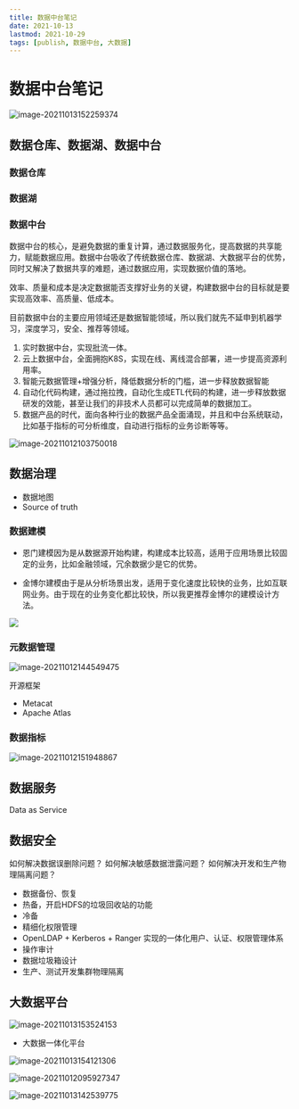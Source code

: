 ```yaml
---
title: 数据中台笔记
date: 2021-10-13
lastmod: 2021-10-29
tags: [publish, 数据中台, 大数据]
---
```


# 数据中台笔记  ![image-20211013152259374](https://raw.githubusercontent.com/cloudhuang/cloudhuang.github.io/pictures/pictures/image-20211013152259374.png)  ## 数据仓库、数据湖、数据中台  ### 数据仓库  ### 数据湖  ### 数据中台  数据中台的核心，是避免数据的重复计算，通过数据服务化，提高数据的共享能力，赋能数据应用。数据中台吸收了传统数据仓库、数据湖、大数据平台的优势，同时又解决了数据共享的难题，通过数据应用，实现数据价值的落地。  效率、质量和成本是决定数据能否支撑好业务的关键，构建数据中台的目标就是要实现高效率、高质量、低成本。    目前数据中台的主要应用领域还是数据智能领域，所以我们就先不延申到机器学习，深度学习，安全、推荐等领域。   1. 实时数据中台，实现批流一体。  2. 云上数据中台，全面拥抱K8S，实现在线、离线混合部署，进一步提高资源利用率。 3. 智能元数据管理+增强分析，降低数据分析的门槛，进一步释放数据智能  4. 自动化代码构建，通过拖拉拽，自动化生成ETL代码的构建，进一步释放数据研发的效能，甚至让我们的非技术人员都可以完成简单的数据加工。  5. 数据产品的时代，面向各种行业的数据产品全面涌现，并且和中台系统联动，比如基于指标的可分析维度，自动进行指标的业务诊断等等。     ![image-20211012103750018](https://raw.githubusercontent.com/cloudhuang/cloudhuang.github.io/pictures/pictures/image-20211012103750018.png)    ## 数据治理  - 数据地图 - Source of truth    ### 数据建模  - 恩门建模因为是从数据源开始构建，构建成本比较高，适用于应用场景比较固定的业务，比如金融领域，冗余数据少是它的优势。  - 金博尔建模由于是从分析场景出发，适用于变化速度比较快的业务，比如互联网业务。由于现在的业务变化都比较快，所以我更推荐金博尔的建模设计方法。  ![](https://raw.githubusercontent.com/cloudhuang/cloudhuang.github.io/pictures/pictures/20211012095839.png)    ### 元数据管理  ![image-20211012144549475](https://raw.githubusercontent.com/cloudhuang/cloudhuang.github.io/pictures/pictures/image-20211012144549475.png)    开源框架  - Metacat - Apache Atlas  ### 数据指标  ![image-20211012151948867](https://raw.githubusercontent.com/cloudhuang/cloudhuang.github.io/pictures/pictures/image-20211012151948867.png)    ## 数据服务  Data as Service  ## 数据安全  如何解决数据误删除问题？ 如何解决敏感数据泄露问题？ 如何解决开发和生产物理隔离问题？    - 数据备份、恢复 - 热备，开启HDFS的垃圾回收站的功能 - 冷备 - 精细化权限管理 - OpenLDAP + Kerberos + Ranger 实现的一体化用户、认证、权限管理体系 - 操作审计 - 数据垃圾箱设计 - 生产、测试开发集群物理隔离  ## 大数据平台  ![image-20211013153524153](https://raw.githubusercontent.com/cloudhuang/cloudhuang.github.io/pictures/pictures/image-20211013153524153.png)  - 大数据一体化平台  ![image-20211013154121306](https://raw.githubusercontent.com/cloudhuang/cloudhuang.github.io/pictures/pictures/image-20211013154121306.png)  ![image-20211012095927347](https://raw.githubusercontent.com/cloudhuang/cloudhuang.github.io/pictures/pictures/image-20211012095927347.png)    ![image-20211013142539775](https://raw.githubusercontent.com/cloudhuang/cloudhuang.github.io/pictures/pictures/image-20211013142539775.png)
